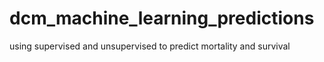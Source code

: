 # dcm_machine_learning_predictions
using supervised and unsupervised to predict mortality and survival
